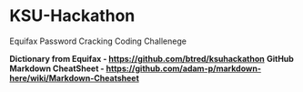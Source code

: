 # KSU-Hackathon
Equifax Password Cracking Coding Challenege

**Dictionary from Equifax - https://github.com/btred/ksuhackathon**
**GitHub Markdown CheatSheet - https://github.com/adam-p/markdown-here/wiki/Markdown-Cheatsheet**
